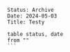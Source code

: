  ```
 Status: Archive
 Date: 2024-05-03
 Title: Testy
```

````dataview
table status, date
from ""
```